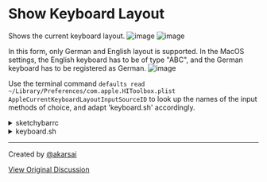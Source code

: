 # Show Keyboard Layout

Shows the current keyboard layout. 
![image](https://user-images.githubusercontent.com/50205381/175072734-e4d1b31d-6735-4cf2-8fc1-dcb12cd23ce7.png)
![image](https://user-images.githubusercontent.com/50205381/175072766-881cf95b-7c53-4aae-a19c-9d4d5d701d4d.png)

In this form, only German and English layout is supported. In the MacOS settings, the English keyboard has to be of type "ABC", and the German keyboard has to be registered as German. 
![image](https://user-images.githubusercontent.com/50205381/175072400-78122eb5-9398-4db4-8dbc-84ba28851fdd.png)

Use the terminal command 
`defaults read ~/Library/Preferences/com.apple.HIToolbox.plist AppleCurrentKeyboardLayoutInputSourceID`
to look up the names of the input methods of choice, and adapt 'keyboard.sh' accordingly.

<details><summary>sketchybarrc</summary>
<p>

```bash
!/usr/bin/env sh

sketchybar --add       event              input_change 'AppleSelectedInputSourcesChangedNotification' \
           --add       item               keyboard right                                              \
           --set       keyboard           script="$PLUGIN_DIR/keyboard.sh"                            \
                                          width=44                                                    \
                                          label.font="$FONT:Regular Italic:14.0"                      \
           --subscribe keyboard           input_change                        


```

</p>
</details>

<details><summary>keyboard.sh</summary>
<p>

```bash
#!/usr/bin/env bash

SOURCE=$(defaults read ~/Library/Preferences/com.apple.HIToolbox.plist AppleCurrentKeyboardLayoutInputSourceID)

case ${SOURCE} in
'com.apple.keylayout.ABC') LABEL='en' ;;
'com.apple.keylayout.German') LABEL='de' ;;
esac

sketchybar --set $NAME label="$LABEL"
```

</p>
</details>



---

Created by [@akarsai](https://github.com/akarsai)

[View Original Discussion](https://github.com/FelixKratz/SketchyBar/discussions/12#discussioncomment-3003484)
